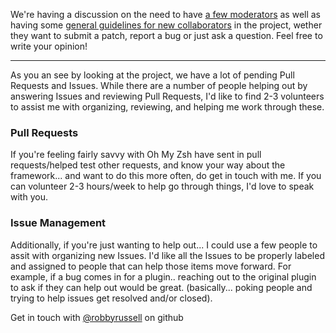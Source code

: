 We're having a discussion on the need to have [a few moderators](https://github.com/robbyrussell/oh-my-zsh/issues/2771) as well as having some [general guidelines for new collaborators](https://github.com/robbyrussell/oh-my-zsh/issues/2766) in the project, wether they want to submit a patch, report a bug or just ask a question. Feel free to write your opinion!

***

As you an see by looking at the project, we have a lot of pending Pull Requests and Issues. While there are a number of people helping out by answering Issues and reviewing Pull Requests, I'd like to find 2-3 volunteers to assist me with organizing, reviewing, and helping me work through these.

### Pull Requests

If you're feeling fairly savvy with Oh My Zsh have sent in pull requests/helped test other requests, and know your way about the framework... and want to do this more often, do get in touch with me. If you can volunteer 2-3 hours/week to help go through things, I'd love to speak with you.

### Issue Management

Additionally, if you're just wanting to help out... I could use a few people to assit with organizing new Issues. I'd like all the Issues to be properly labeled and assigned to people that can help those items move forward. For example, if a bug comes in for a plugin.. reaching out to the original plugin to ask if they can help out would be great. (basically... poking people and trying to help issues get resolved and/or closed). 

Get in touch with [@robbyrussell](https://github.com/robbyrussell) on github